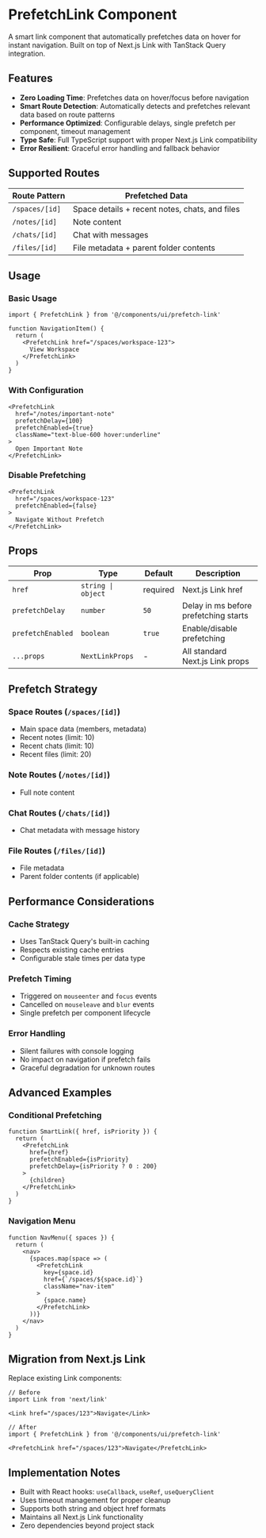 # PrefetchLink Component

A smart link component that automatically prefetches data on hover for instant navigation. Built on top of Next.js Link with TanStack Query integration.

## Features

- **Zero Loading Time**: Prefetches data on hover/focus before navigation
- **Smart Route Detection**: Automatically detects and prefetches relevant data based on route patterns
- **Performance Optimized**: Configurable delays, single prefetch per component, timeout management
- **Type Safe**: Full TypeScript support with proper Next.js Link compatibility
- **Error Resilient**: Graceful error handling and fallback behavior

## Supported Routes

| Route Pattern | Prefetched Data |
|---------------|----------------|
| `/spaces/[id]` | Space details + recent notes, chats, and files |
| `/notes/[id]` | Note content |
| `/chats/[id]` | Chat with messages |
| `/files/[id]` | File metadata + parent folder contents |

## Usage

### Basic Usage

```tsx
import { PrefetchLink } from '@/components/ui/prefetch-link'

function NavigationItem() {
  return (
    <PrefetchLink href="/spaces/workspace-123">
      View Workspace
    </PrefetchLink>
  )
}
```

### With Configuration

```tsx
<PrefetchLink 
  href="/notes/important-note"
  prefetchDelay={100}
  prefetchEnabled={true}
  className="text-blue-600 hover:underline"
>
  Open Important Note
</PrefetchLink>
```

### Disable Prefetching

```tsx
<PrefetchLink 
  href="/spaces/workspace-123"
  prefetchEnabled={false}
>
  Navigate Without Prefetch
</PrefetchLink>
```

## Props

| Prop | Type | Default | Description |
|------|------|---------|-------------|
| `href` | `string \| object` | required | Next.js Link href |
| `prefetchDelay` | `number` | `50` | Delay in ms before prefetching starts |
| `prefetchEnabled` | `boolean` | `true` | Enable/disable prefetching |
| `...props` | `NextLinkProps` | - | All standard Next.js Link props |

## Prefetch Strategy

### Space Routes (`/spaces/[id]`)
- Main space data (members, metadata)
- Recent notes (limit: 10)
- Recent chats (limit: 10) 
- Recent files (limit: 20)

### Note Routes (`/notes/[id]`)
- Full note content

### Chat Routes (`/chats/[id]`)
- Chat metadata with message history

### File Routes (`/files/[id]`)
- File metadata
- Parent folder contents (if applicable)

## Performance Considerations

### Cache Strategy
- Uses TanStack Query's built-in caching
- Respects existing cache entries
- Configurable stale times per data type

### Prefetch Timing
- Triggered on `mouseenter` and `focus` events
- Cancelled on `mouseleave` and `blur` events
- Single prefetch per component lifecycle

### Error Handling
- Silent failures with console logging
- No impact on navigation if prefetch fails
- Graceful degradation for unknown routes

## Advanced Examples

### Conditional Prefetching

```tsx
function SmartLink({ href, isPriority }) {
  return (
    <PrefetchLink 
      href={href}
      prefetchEnabled={isPriority}
      prefetchDelay={isPriority ? 0 : 200}
    >
      {children}
    </PrefetchLink>
  )
}
```

### Navigation Menu

```tsx
function NavMenu({ spaces }) {
  return (
    <nav>
      {spaces.map(space => (
        <PrefetchLink 
          key={space.id}
          href={`/spaces/${space.id}`}
          className="nav-item"
        >
          {space.name}
        </PrefetchLink>
      ))}
    </nav>
  )
}
```

## Migration from Next.js Link

Replace existing Link components:

```tsx
// Before
import Link from 'next/link'

<Link href="/spaces/123">Navigate</Link>

// After  
import { PrefetchLink } from '@/components/ui/prefetch-link'

<PrefetchLink href="/spaces/123">Navigate</PrefetchLink>
```

## Implementation Notes

- Built with React hooks: `useCallback`, `useRef`, `useQueryClient`
- Uses timeout management for proper cleanup
- Supports both string and object href formats
- Maintains all Next.js Link functionality
- Zero dependencies beyond project stack